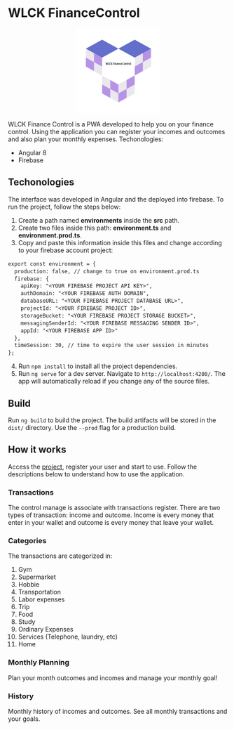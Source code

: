 # WLCK FinanceControl

<p align="center">
  <img src="src/assets/icons/icon-384x384.png" alt="WLCK Finance Control" width="auto">
</p>

WLCK Finance Control is a PWA developed to help you on your finance control. Using the application you can register your incomes and outcomes and also plan your monthly expenses.
Techonologies:
- Angular 8
- Firebase

## Techonologies

The interface was developed in Angular and the deployed into firebase.
To run the project, follow the steps below:
1. Create a path named **environments** inside the **src** path.
2. Create two files inside this path: **environment.ts** and **environment.prod.ts**.
3. Copy and paste this information inside this files and change according to your firebase account project:
```diff
export const environment = {
  production: false, // change to true on environment.prod.ts
  firebase: {
    apiKey: "<YOUR FIREBASE PROJECT API KEY>",
    authDomain: "<YOUR FIREBASE AUTH DOMAIN",
    databaseURL: "<YOUR FIREBASE PROJECT DATABASE URL>",
    projectId: "<YOUR FIREBASE PROJECT ID>",
    storageBucket: "<YOUR FIREBASE PROJECT STORAGE BUCKET>",
    messagingSenderId: "<YOUR FIREBASE MESSAGING SENDER ID>",
    appId: "<YOUR FIREBASE APP ID>"
  },
  timeSession: 30, // time to expire the user session in minutes
};
```
4. Run `npm install` to install all the project dependencies.
5. Run `ng serve` for a dev server. Navigate to `http://localhost:4200/`. The app will automatically reload if you change any of the source files.

## Build

Run `ng build` to build the project. The build artifacts will be stored in the `dist/` directory. Use the `--prod` flag for a production build.

## How it works
Access the [project](https://wlck-finance-control.firebaseapp.com/), register your user and start to use. Follow the descriptions below to understand how to use the application.

### Transactions
The control manage is associate with transactions register. There are two types of transaction: income and outcome. Income is every money that enter in your wallet and outcome is every money that leave your wallet.

### Categories
The transactions are categorized in:
1. Gym
2. Supermarket
3. Hobbie
4. Transportation
5. Labor expenses
6. Trip
7. Food
8. Study
9. Ordinary Expenses
10. Services (Telephone, laundry, etc)
11. Home

### Monthly Planning
Plan your month outcomes and incomes and manage your monthly goal!

### History
Monthly history of incomes and outcomes. See all monthly transactions and your goals.
